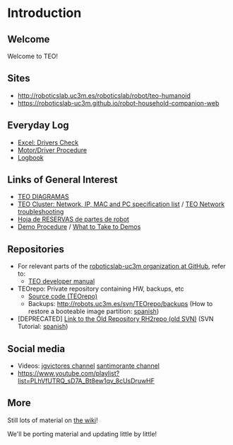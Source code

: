 # Introduction

## Welcome

Welcome to TEO!

## Sites

- <http://roboticslab.uc3m.es/roboticslab/robot/teo-humanoid>
- <https://roboticslab-uc3m.github.io/robot-household-companion-web>

## Everyday Log

- [Excel: Drivers Check](https://docs.google.com/spreadsheets/d/1RBBhsvR1kPimETVTzeJ3UTte0rK8_h7XX5WKw2b_Egc/edit?usp=sharing)
- [Motor/Driver Procedure](http://robots.uc3m.es/index.php/Procedimiento_Revisi%C3%B3n_Drivers)
- [Logbook](https://docs.google.com/document/d/15OwIKENh2krmtPQU3N7zuWsnvgV0hHUxeP0UGthygaI/edit?usp=sharing)

## Links of General Interest

- [TEO DIAGRAMAS](diagrams.md)
- [TEO Cluster: Network, IP, MAC and PC specification list](http://robots.uc3m.es/gitbook-teo-developer-manual/network-information.html) / [TEO Network troubleshooting](http://robots.uc3m.es/index.php/TEO_Network_troubleshooting)
- [Hoja de RESERVAS de partes de robot](https://docs.google.com/a/uc3m.es/spreadsheets/d/1_DjZ9MEbwFc2IecMJ0rrNGOPN1bdDIQezkVwxBhfs80/edit?usp=sharing)
- [Demo Procedure](demo-procedure.md) / [What to Take to Demos](http://robots.uc3m.es/index.php/Qu%C3%A9_llevar_a_Demos_(TEO))

## Repositories

- For relevant parts of the [roboticslab-uc3m organization at GitHub](https://github.com/roboticslab-uc3m), refer to:
  - [TEO developer manual](https://github.com/roboticslab-uc3m/teo-developer-manual)
- TEOrepo: Private repository containing HW, backups, etc
  - [Source code (TEOrepo)](http://robots.uc3m.es/svn/TEOrepo)
  - Backups: <http://robots.uc3m.es/svn/TEOrepo/backups> (How to restore a booteable image partition: [spanish](http://robots.uc3m.es/index.php/Tutorial:_C%C3%B3mo_restaurar_un_S.O_en_una_partici%C3%B3n_arrancable))
- [DEPRECATED] [Link to the Old Repository RH2repo (old SVN)](http://robots.uc3m.es/svn/RH2repo) (SVN Tutorial: [spanish](http://wiki.asrob.uc3m.es/gitbook-tutoriales/software/version-control/subversion.html))

## Social media

- Videos: [jgvictores channel](https://www.youtube.com/playlist?list=PLhVfUTRQ_sD7A_Bt8ew1qv_8cUsDruwHF) [santimorante channel](http://www.dailymotion.com/santimorante)
- <https://www.youtube.com/playlist?list=PLhVfUTRQ_sD7A_Bt8ew1qv_8cUsDruwHF>

## More

Still lots of material on [the wiki](http://robots.uc3m.es)!

We'll be porting material and updating little by little!
